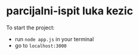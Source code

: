 # parcijalni-ispit luka kezic
To start the project:
   - run `node app.js` in your terminal
   - go to `localhost:3000`
